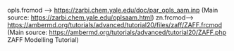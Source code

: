 opls.frcmod --> https://zarbi.chem.yale.edu/doc/par_opls_aam.inp  (Main source: https://zarbi.chem.yale.edu/oplsaam.html)
zn.frcmod--> https://ambermd.org/tutorials/advanced/tutorial20/files/zaff/ZAFF.frcmod (Main source: https://ambermd.org/tutorials/advanced/tutorial20/ZAFF.php ZAFF Modelling Tutorial)

